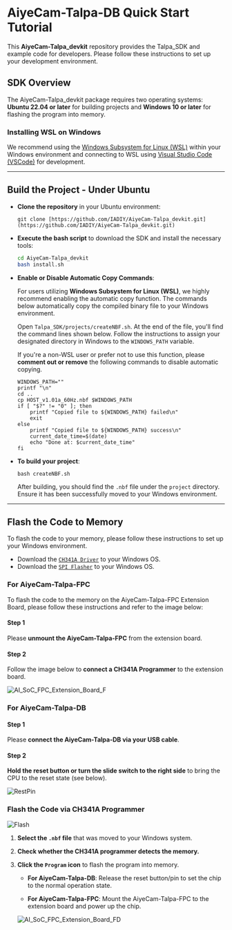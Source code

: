 # AiyeCam-Talpa-DB Quick Start Tutorial

This **AiyeCam-Talpa_devkit** repository provides the Talpa_SDK and example code for developers. Please follow these instructions to set up your development environment.

## SDK Overview

The AiyeCam-Talpa_devkit package requires two operating systems: **Ubuntu 22.04 or later** for building projects and **Windows 10 or later** for flashing the program into memory.

### Installing WSL on Windows

We recommend using the [Windows Subsystem for Linux (WSL)](https://www.microsoft.com/store/productId/9PDXGNCFSCZV?ocid=pdpshare) within your Windows environment and connecting to WSL using [Visual Studio Code (VSCode)](https://code.visualstudio.com/) for development.

---

## Build the Project - Under Ubuntu

* **Clone the repository** in your Ubuntu environment:
    ```
    git clone [https://github.com/IADIY/AiyeCam-Talpa_devkit.git](https://github.com/IADIY/AiyeCam-Talpa_devkit.git)
    ```

* **Execute the bash script** to download the SDK and install the necessary tools:
    ```bash
    cd AiyeCam-Talpa_devkit
    bash install.sh
    ```

* **Enable or Disable Automatic Copy Commands**:

    For users utilizing **Windows Subsystem for Linux (WSL)**, we highly recommend enabling the automatic copy function. The commands below automatically copy the compiled binary file to your Windows environment.

    Open `Talpa_SDK/projects/createNBF.sh`. At the end of the file, you'll find the command lines shown below. Follow the instructions to assign your designated directory in Windows to the `WINDOWS_PATH` variable.

    If you're a non-WSL user or prefer not to use this function, please **comment out or remove** the following commands to disable automatic copying.

    ```
    WINDOWS_PATH=""
    printf "\n"
    cd ..
    cp HOST_v1.01a_60Hz.nbf $WINDOWS_PATH
    if [ "$?" != "0" ]; then
        printf "Copied file to ${WINDOWS_PATH} failed\n"
        exit
    else
        printf "Copied file to ${WINDOWS_PATH} success\n"
        current_date_time=$(date)
        echo "Done at: $current_date_time"
    fi
    ```

* **To build your project**:
    ```
    bash createNBF.sh
    ```
    After building, you should find the `.nbf` file under the `project` directory. Ensure it has been successfully moved to your Windows environment.

---

## Flash the Code to Memory

To flash the code to your memory, please follow these instructions to set up your Windows environment.

* Download the [`CH341A Driver`](https://www.iadiy.com/image/catalog/IADIY/products/camera-module/ai-camera-module/Download/CH341A_Driver_Win.zip) to your Windows OS.
* Download the [`SPI Flasher`](https://www.iadiy.com/image/catalog/IADIY/products/camera-module/ai-camera-module/Download/CH341A_Programmer.zip) to your Windows OS.

### For AiyeCam-Talpa-FPC

To flash the code to the memory on the AiyeCam-Talpa-FPC Extension Board, please follow these instructions and refer to the image below:

#### Step 1

Please **unmount the AiyeCam-Talpa-FPC** from the extension board.

#### Step 2

Follow the image below to **connect a CH341A Programmer** to the extension board.

![AI_SoC_FPC_Extension_Board_F](https://github.com/user-attachments/assets/88bdcff4-4811-4671-adcc-ddd691aeb6cd)

### For AiyeCam-Talpa-DB

#### Step 1

Please **connect the AiyeCam-Talpa-DB via your USB cable**.

#### Step 2

**Hold the reset button or turn the slide switch to the right side** to bring the CPU to the reset state (see below).

![RestPin](https://github.com/user-attachments/assets/cd7e11c7-6830-41a2-95a5-6ffd1ab94517)

### Flash the Code via CH341A Programmer

![Flash](https://github.com/user-attachments/assets/77ded1a3-bc78-4331-8e7a-b5de0db18c84)

1.  **Select the `.nbf` file** that was moved to your Windows system.
2.  **Check whether the CH341A programmer detects the memory.**
3.  **Click the `Program` icon** to flash the program into memory.

    * **For AiyeCam-Talpa-DB**:
        Release the reset button/pin to set the chip to the normal operation state.

    * **For AiyeCam-Talpa-FPC**:
        Mount the AiyeCam-Talpa-FPC to the extension board and power up the chip.

    ![AI_SoC_FPC_Extension_Board_FD](https://github.com/user-attachments/assets/00af8996-3cb4-45f3-91e6-175fbb33dc6a)
